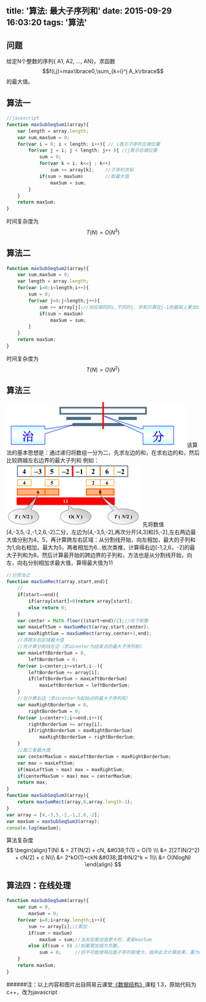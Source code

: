 title: '算法: 最大子序列和'
date: 2015-09-29 16:03:20
tags: '算法'
---
问题
---
给定N个整数的序列{ A1, A2, …, AN}，求函数
$$f(i,j)=max\lbrace0,\sum_{k=i}^j A_k\rbrace$$
的最大值。

算法一
---
```javascript
//javascript
function maxSubSeqSum1(array){
	var length = array.length;
	var sum,maxSum = 0;
	for(var i = 0; i < length; i++){ // i表示子序列左端位置
		for(var j = i; j < length; j++ ){ //j表示右端位置
			sum = 0;
			for(var k = i; k<=j ; k++)
				sum += array[k];	//子序列求和
			if(sum > maxSum)		//取最大值
				maxSum = sum;
		}
	}
	return maxSum;
}
```
时间复杂度为$$T(N)=O(N^3)$$

算法二
---
```javascript
function maxSubSeqSum2(array){
	var sum,maxSum = 0;
	var length = array.length;
	for(var i=0;i<length;i++){
		sum = 0;
		for(var j=0;j<length;j++){
			sum += array[j];//对应相同的i,不同的j，求和只需在j-1的基础上累加1项就行
			if(sum > maxSum)
				maxSum = sum;
		}
	}
	return maxSum;
}
```
时间复杂度为$$T(N)=O(N^2)$$

算法三
---
![图1](images/1.png)
该算法的基本思想是：通过递归将数组一分为二，先求左边的和，在求右边的和，然后比较跨越左右边界的最大子列和
例如：
![图2](images/2.png)
	先将数值[4,-3,5,-2,-1,2,6,-2]二分，左边为[4,-3,5,-2],再次分开[4,3]和[5,-2],左右两边最大值分别为4、5，再计算跨左右区域：从分割线开始，向左相加，最大的子列和为1,向右相加，最大为5，两者相加为6...依次类推，计算得右边[-1,2,6，-2]的最大子列和为8，然后计算最开始的跨边界的子列和，方法也是从分割线开始，向左，向右分别相加求最大值，算得最大值为11
```javascript
//分而治之
function maxSumRect(array,start,end){
	//
	if(start==end){
		if(array[start]>0)return array[start];
		else return 0;
	}
	var center = Math.floor((start+end)/2);//向下取整
	var maxLeftSum = maxSumRect(array,start,center);
	var maxRightSum = maxSumRect(array,center+1,end);
	//求跨左右区域最大值
	//先计算分割线左边（求以center为结束点的最大子序列和）
	var maxLeftBorderSum = 0,
		leftBorderSum = 0;
	for(var i=center;i>=start;i--){
		leftBorderSum += array[i];
		if(leftBorderSum > maxLeftBorderSum)
			maxLeftBorderSum = leftBorderSum;
	}
	//在计算右边（求以center为起始点的最大子序列和）
	var maxRightBorderSum = 0,
		rightBorderSum = 0;
	for(var i=center+1;i<=end;i++){
		rightBorderSum += array[i];
		if(rightBorderSum > maxRightBorderSum)
			maxRightBorderSum = rightBorderSum;
	}
	//取三者最大值
	var centerMaxSum = maxLeftBorderSum + maxRightBorderSum;
	var max = maxLeftSum;
	if(maxLeftSum > max) max = maxRightSum;
	if(centerMaxSum > max) max = centerMaxSum;
	return max;
}
function maxSubSeqSum3(array){
	return maxSumRect(array,0,array.length-1);
}
var array = [4,-3,5,-2,-1,2,6,-2];
var maxSum = maxSubSeqSum3(array);
console.log(maxSum);
```
算法复杂度
$$
\begin{align}T(N) & = 2T(N/2) + cN, &#038;T(1) = O(1) \\\ 
&= 2[2T(N/2^2) + cN/2] + c N\\\
&= 2^kO(1)+ckN &#038;其中N/2^k = 1\\\
&= O(NlogN)
\end{align}
$$

算法四：在线处理
---
```javascript
function maxSubSeqSum4(array){
	var sum = 0,
		maxSum = 0;
	for(var i=0;i<array.length;i++){
		sum += array[i];//累加
		if(sum > maxSum)
			maxSum = sum;//当发现累加值更大时，更新maxSum
		else if(sum < 0) //如果累加值为负数，
			sum = 0;	 //则不可能使得后面子序列和增大，抛弃此次计算结果，置为0
	}	
	return maxSum;
}
```
######注：以上内容和图片出自网易云课堂[《数据结构》](http://mooc.study.163.com/course/ZJU-1000033001#/info)课程 1.3，原始代码为c++，改为javascript